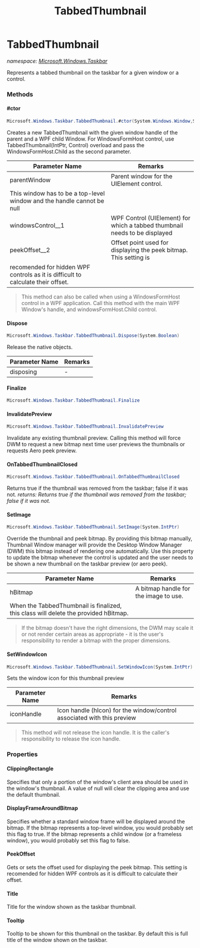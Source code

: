 ﻿---
title: TabbedThumbnail
---

# TabbedThumbnail
_namespace: [Microsoft.Windows.Taskbar](N-Microsoft.Windows.Taskbar.html)_

Represents a tabbed thumbnail on the taskbar for a given window or a control.

### Methods

#### #ctor
```csharp
Microsoft.Windows.Taskbar.TabbedThumbnail.#ctor(System.Windows.Window,System.Windows.UIElement,System.Windows.Vector)
```
Creates a new TabbedThumbnail with the given window handle of the parent and
 a WPF child Window. For WindowsFormHost control, use TabbedThumbnail(IntPtr, Control) overload and pass
 the WindowsFormHost.Child as the second parameter.

|Parameter Name|Remarks|
|--------------|-------|
|parentWindow|Parent window for the UIElement control. 
 This window has to be a top-level window and the handle cannot be null|
|windowsControl__1|WPF Control (UIElement) for which a tabbed thumbnail needs to be displayed|
|peekOffset__2|Offset point used for displaying the peek bitmap. This setting is
 recomended for hidden WPF controls as it is difficult to calculate their offset.|

> This method can also be called when using a WindowsFormHost control in a WPF application.
>   Call this method with the main WPF Window's handle, and windowsFormHost.Child control.

#### Dispose
```csharp
Microsoft.Windows.Taskbar.TabbedThumbnail.Dispose(System.Boolean)
```
Release the native objects.

|Parameter Name|Remarks|
|--------------|-------|
|disposing|-|


#### Finalize
```csharp
Microsoft.Windows.Taskbar.TabbedThumbnail.Finalize
```


#### InvalidatePreview
```csharp
Microsoft.Windows.Taskbar.TabbedThumbnail.InvalidatePreview
```
Invalidate any existing thumbnail preview. Calling this method
 will force DWM to request a new bitmap next time user previews the thumbnails
 or requests Aero peek preview.

#### OnTabbedThumbnailClosed
```csharp
Microsoft.Windows.Taskbar.TabbedThumbnail.OnTabbedThumbnailClosed
```
Returns true if the thumbnail was removed from the taskbar; false if it was not.
_returns: Returns true if the thumbnail was removed from the taskbar; false if it was not._

#### SetImage
```csharp
Microsoft.Windows.Taskbar.TabbedThumbnail.SetImage(System.IntPtr)
```
Override the thumbnail and peek bitmap. 
 By providing this bitmap manually, Thumbnail Window manager will provide the 
 Desktop Window Manager (DWM) this bitmap instead of rendering one automatically.
 Use this property to update the bitmap whenever the control is updated and the user
 needs to be shown a new thumbnail on the taskbar preview (or aero peek).

|Parameter Name|Remarks|
|--------------|-------|
|hBitmap|A bitmap handle for the image to use.
 When the TabbedThumbnail is finalized, this class will delete the provided hBitmap.|

> 
>  If the bitmap doesn't have the right dimensions, the DWM may scale it or not 
>  render certain areas as appropriate - it is the user's responsibility
>  to render a bitmap with the proper dimensions.
>  

#### SetWindowIcon
```csharp
Microsoft.Windows.Taskbar.TabbedThumbnail.SetWindowIcon(System.IntPtr)
```
Sets the window icon for this thumbnail preview

|Parameter Name|Remarks|
|--------------|-------|
|iconHandle|Icon handle (hIcon) for the window/control associated with this preview|

> This method will not release the icon handle. It is the caller's responsibility to release the icon handle.



### Properties

#### ClippingRectangle
Specifies that only a portion of the window's client area
 should be used in the window's thumbnail.
 A value of null will clear the clipping area and use the default thumbnail.
#### DisplayFrameAroundBitmap
Specifies whether a standard window frame will be displayed
 around the bitmap. If the bitmap represents a top-level window,
 you would probably set this flag to true. If the bitmap
 represents a child window (or a frameless window), you would
 probably set this flag to false.
#### PeekOffset
Gets or sets the offset used for displaying the peek bitmap. This setting is
 recomended for hidden WPF controls as it is difficult to calculate their offset.
#### Title
Title for the window shown as the taskbar thumbnail.
#### Tooltip
Tooltip to be shown for this thumbnail on the taskbar. 
 By default this is full title of the window shown on the taskbar.

